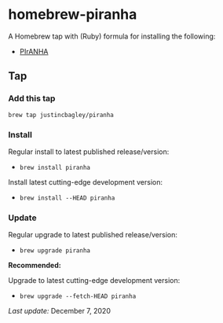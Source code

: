 # homebrew-piranha

A Homebrew tap with (Ruby) formula for installing the following:

-   [PIrANHA](https://github.com/justincbagley/piranha)

## Tap

### Add this tap

`brew tap justincbagley/piranha`

### Install

Regular install to latest published release/version:

-   `brew install piranha`

Install latest cutting-edge development version:

-   `brew install --HEAD piranha`

### Update

Regular upgrade to latest published release/version:

-   `brew upgrade piranha`

**Recommended:**

Upgrade to latest cutting-edge development version:

-   `brew upgrade --fetch-HEAD piranha`

*Last update:* December 7, 2020
